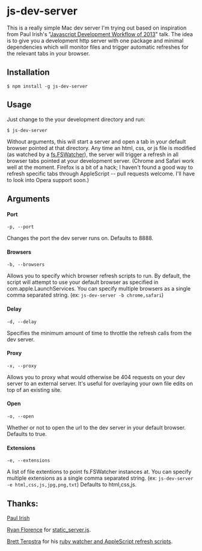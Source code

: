 # js-dev-server

This is a really simple Mac dev server I'm trying out based on inspiration from
Paul Irish's "[Javascript Development Workflow of 2013](http://www.youtube.com/watch?v=f7AU2Ozu8eo)" talk. The idea is to give you a development http server with one package and minimal dependencies which will monitor files and trigger automatic refreshes for the relevant tabs in your browser.

## Installation

    $ npm install -g js-dev-server

## Usage

Just change to the your development directory and run:

    $ js-dev-server

Without arguments, this will start a server and open a tab in your default browser pointed at that directory. Any time an html, css, or js file is modified (as watched by a [fs.FSWatcher](http://nodejs.org/docs/v0.8.6/api/all.html#all_class_fs_fswatcher)), the server will trigger a refresh in all browser tabs pointed at your development server. (Chrome and Safari work well at the moment. Firefox is a bit of a hack; I haven't found a good way to refresh specific tabs through AppleScript -- pull requests welcome. I'll have to look into Opera support soon.)

## Arguments

#### Port

    -p, --port

Changes the port the dev server runs on. Defaults to 8888.

#### Browsers

    -b, --browsers

Allows you to specify which browser refresh scripts to run. By default, the script will attempt to use your default browser as specified in com.apple.LaunchServices. You can specify multiple browsers as a single comma separated string. (ex: `js-dev-server -b chrome,safari`)

#### Delay

    -d, --delay

Specifies the minimum amount of time to throttle the refresh calls from the dev server.

#### Proxy

    -x, --proxy

Allows you to proxy what would otherwise be 404 requests on your dev server to an external server. It's useful for overlaying your own file edits on top of an existing site.

#### Open

    -o, --open

 Whether or not to open the url to the dev server in your default browser. Defaults to true.

#### Extensions

    -e, --extensions

A list of file extentions to point fs.FSWatcher instances at. You can specify multiple extensions as a single comma separated string. (ex: `js-dev-server -e html,css,js,jpg,png,txt`) Defaults to html,css,js.

## Thanks:
[Paul Irish](https://twitter.com/paul_irish)

 [Ryan Florence](https://github.com/rpflorence) for [static_server.js](https://gist.github.com/701407).

[Brett Terpstra](https://github.com/ttscoff) for his [ruby watcher and AppleScript refresh scripts](http://brettterpstra.com/2011/03/07/watch-for-file-changes-and-refresh-your-browser-automatically/).
